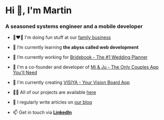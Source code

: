 # Hi 👋, I'm Martin
### A seasoned systems engineer and a mobile developer

- 👩‍❤️‍👨 I'm doing fun stuff at our [family business](https://amazeing.net)

- 🌱 I’m currently learning **the abyss called web development**

- 💙 I’m currently working for [Bridebook - The #1 Wedding Planner](https://bridebook.com)

- 🩷 I'm a co-founder and developer of [Mi & Ju - The Only Couples App You'll Need](https://www.miandju.app/)

- 🧡 I'm currently creating [VISIYA - Your Vision Board App](https://www.visiya.app/)

- 👨‍💻 All of our projects are available [here](https://amazeing.net/portfolio.html)

- 📝 I regularly write articles on [our blog](https://www.visiya.app/blog)

- 📫 Get in touch via **[LinkedIn](https://www.linkedin.com/in/martin-mazein/)**
